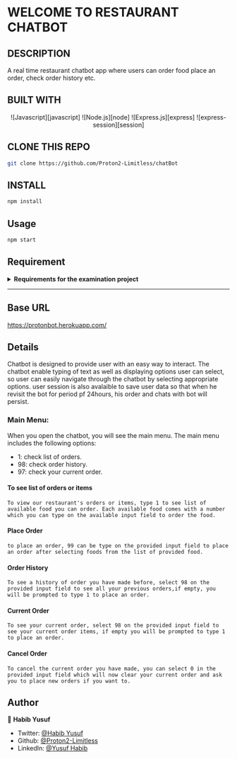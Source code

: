 # WELCOME TO RESTAURANT CHATBOT

## DESCRIPTION
A real time restaurant chatbot app where users can order food place an order, check order history etc.

## BUILT WITH
<div align='center'>

![Javascript][javascript]
![Node.js][node]
![Express.js][express]
![express-session][session]

</div>

## CLONE THIS REPO
```sh
git clone https://github.com/Proton2-Limitless/chatBot
```

## INSTALL
```sh
npm install
```
## Usage

```sh
npm start
```

<!-- AltSchool Requirements -->

## Requirement

<details>

<summary> <strong>Requirements for the examination project</strong> </summary>

- [x] Users should be able to make an order by selecting 1

- [x] Users should be able to checkout/place order by selecting 99

- [x] Users should be able to see current order by selecting 97

- [x] Users should be able to see order history by selecting 98

- [x] User should be able to cancel order by selecting 0 f there is an order

</details>

---

## Base URL

https://protonbot.herokuapp.com/

## Details

Chatbot is designed to provide user with an easy way to interact. The chatbot enable typing of text as well as displaying options user can select, so user can easily navigate through the chatbot by selecting appropriate options. user session is also avalaible to save user data so that when he revisit the bot for period pf 24hours, his order and chats with bot will persist.

### Main Menu:

When you open the chatbot, you will see the main menu. The main menu includes the following options:

- 1: check list of orders.
- 98: check order history.
- 97: check your current order.

#### To see list of orders or items

    To view our restaurant's orders or items, type 1 to see list of available food you can order. Each available food comes with a number which you can type on the available input field to order the food.

#### Place Order

    to place an order, 99 can be type on the provided input field to place an order after selecting foods from the list of provided food.

#### Order History

    To see a history of order you have made before, select 98 on the provided input field to see all your previous orders,if empty, you will be prompted to type 1 to place an order.

#### Current Order

    To see your current order, select 98 on the provided input field to see your current order items, if empty you will be prompted to type 1 to place an order.

#### Cancel Order

    To cancel the current order you have made, you can select 0 in the provided input field which will now clear your current order and ask you to place new orders if you want to. 

## Author

👤 **Habib Yusuf**

- Twitter: [@Habib Yusuf](https://twitter.com/yusufha37921319)
- Github: [@Proton2-Limitless](https://github.com/Proton2-Limitless/chatBot)
- LinkedIn: [@Yusuf Habib](https://linkedin.com/in/yusuf-habib-8465171b4)